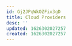 ```yaml
---
id: Gj2JPqWkOZFix3gD
title: Cloud Providers
desc: ''
updated: 1626302027257
created: 1626302027257
---
```


